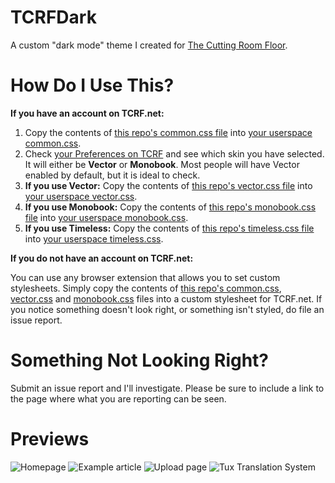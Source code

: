 # TCRFDark
A custom "dark mode" theme I created for [The Cutting Room Floor](https://tcrf.net).

# How Do I Use This?
**If you have an account on TCRF.net:**
1. Copy the contents of [this repo's common.css file](https://raw.githubusercontent.com/TCRF/DarkMode/main/common.css) into [your userspace common.css](https://tcrf.net/Special:MyPage/common.css).
2. Check [your Preferences on TCRF](https://tcrf.net/Special:Preferences#mw-prefsection-rendering) and see which skin you have selected. It will either be **Vector** or **Monobook**. Most people will have Vector enabled by default, but it is ideal to check.
3. **If you use Vector:** Copy the contents of [this repo's vector.css file](https://raw.githubusercontent.com/TCRF/DarkMode/main/vector.css) into [your userspace vector.css](https://tcrf.net/Special:MyPage/vector.css).
4. **If you use Monobook:** Copy the contents of [this repo's monobook.css file](https://raw.githubusercontent.com/TCRF/DarkMode/main/monobook.css) into [your userspace monobook.css](https://tcrf.net/Special:MyPage/monobook.css).
5. **If you use Timeless:** Copy the contents of [this repo's timeless.css file](https://raw.githubusercontent.com/TCRF/DarkMode/main/timeless.css) into [your userspace timeless.css](https://tcrf.net/Special:MyPage/timeless.css).

**If you do not have an account on TCRF.net:**

You can use any browser extension that allows you to set custom stylesheets. Simply copy the contents of [this repo's common.css](https://raw.githubusercontent.com/TCRF/DarkMode/main/common.css), [vector.css](https://raw.githubusercontent.com/TCRF/DarkMode/main/vector.css) and [monobook.css](https://raw.githubusercontent.com/TCRF/DarkMode/main/monobook.css) files into a custom stylesheet for TCRF.net.
If you notice something doesn't look right, or something isn't styled, do file an issue report.

# Something Not Looking Right?
Submit an issue report and I'll investigate. Please be sure to include a link to the page where what you are reporting can be seen.

# Previews
![Homepage](https://raw.githubusercontent.com/TCRF/DarkMode/main/preview-homepage.png)
![Example article](https://raw.githubusercontent.com/TCRF/DarkMode/main/preview-article.png)
![Upload page](https://raw.githubusercontent.com/TCRF/DarkMode/main/preview-upload.png)
![Tux Translation System](https://raw.githubusercontent.com/TCRF/DarkMode/main/preview-translate.png)
